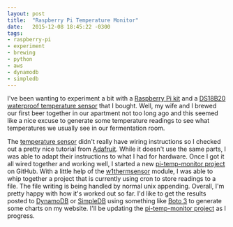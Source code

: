 ```yaml
---
layout: post
title:  "Raspberry Pi Temperature Monitor"
date:   2015-12-08 18:45:22 -0300
tags:
- raspberry-pi
- experiment
- brewing
- python
- aws
- dynamodb
- simpledb
---
```

I've been wanting to experiment a bit with a [Raspberry Pi kit][rasp-pi] and a [DS18B20 waterproof temperature sensor][temp-sensor] that I bought. 
Well, my wife and I brewed our first beer together in our apartment not too long ago and this seemed like a nice excuse to generate some 
temperature readings to see what temperatures we usually see in our fermentation room. 
<!--more-->
The [temperature sensor][temp-sensor] didn't really have
wiring instructions so I checked out a pretty nice tutorial from [Adafruit][adafruit-tut]. While it doesn't use the same parts, I was able to 
adapt their instructions to what I had for hardware. Once I got it all wired together and working well, I started a new 
[pi-temp-monitor project][pi-temp-monitor] on GitHub. With a little help of the [w1thermsensor][w1thermsensor] module, I was able to whip together 
a project that is currently using cron to store readings to a file. The file writing is being handled by normal unix appending. Overall, I'm pretty
happy with how it's worked out so far. I'd like to get the results posted to [DynamoDB][dynamo] or [SimpleDB][simple] using something like 
[Boto 3][boto3] to generate some charts on my website. I'll be updating the [pi-temp-monitor project][pi-temp-monitor] as I progress.

[rasp-pi]: http://amzn.to/1HToEf5
[temp-sensor]: http://amzn.to/1lMVMe2
[pi-temp-monitor]: https://github.com/justinharringa/pi-temp-monitor
[w1thermsensor]: https://github.com/timofurrer/w1thermsensor
[adafruit-tut]: https://learn.adafruit.com/adafruits-raspberry-pi-lesson-11-ds18b20-temperature-sensing?view=all
[dynamo]: http://aws.amazon.com/documentation/dynamodb/
[simple]: http://aws.amazon.com/documentation/simpledb/
[boto3]: https://boto3.readthedocs.org/en/latest/index.html
